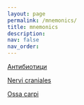 ```yaml
---
layout: page
permalink: /mnemonics/
title: mnemonics
description:
nav: false
nav_order:
---
```

[Антибиотици](https://danieldinev.com/mnemonics/antibiotics/)

[Nervi craniales](https://danieldinev.com/mnemonics/nervi_craniales/)

[Ossa carpi](https://danieldinev.com/mnemonics/ossa_carpi/)
